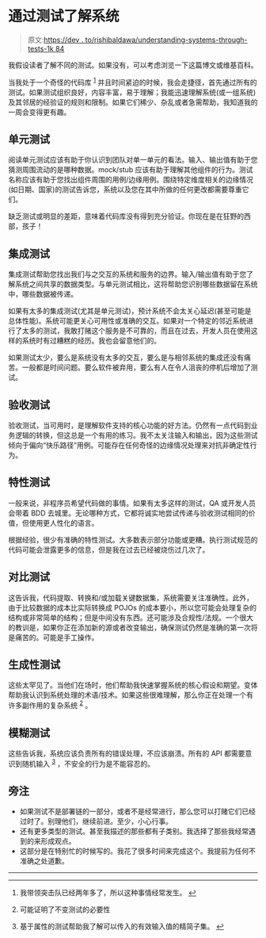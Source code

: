 # 通过测试了解系统

> 原文:[https://dev . to/rishibaldawa/understanding-systems-through-tests-1k 84](https://dev.to/rishibaldawa/understanding-systems-through-tests-1k84)

我假设读者了解不同的测试。如果没有，可以考虑浏览一下这篇博文或维基百科。

当我处于一个奇怪的代码库 <sup id="fnref1">[1](#fn1)</sup> 并且时间紧迫的时候，我会走捷径，首先通过所有的测试。如果测试组织良好，内容丰富，易于理解；我能迅速理解系统(或一组系统)及其邻居的经验证的规则和限制。如果它们稀少、杂乱或者急需帮助，我知道我的一周会变得更有趣。

## [](#unit-tests)单元测试

阅读单元测试应该有助于你认识到团队对单一单元的看法。输入、输出值有助于您猜测周围流动的是哪种数据。mock/stub 应该有助于理解其他组件的行为。测试名称应该有助于您找出组件周围的用例/边缘用例。围绕特定维度相关的边缘情况(如日期、国家)的测试告诉您，系统以及您在其中所做的任何更改都需要尊重它们。

缺乏测试或明显的差距，意味着代码库没有得到充分验证。你现在是在狂野的西部，孩子！

## [](#integration-tests)集成测试

集成测试帮助您找出我们与之交互的系统和服务的边界。输入/输出值有助于您了解系统之间共享的数据类型。与单元测试相比，这将帮助您识别哪些数据留在系统中，哪些数据被传递。

如果有太多的集成测试(尤其是单元测试)，预计系统不会太关心延迟(甚至可能是总体性能)。系统可能更关心可用性或准确的交互。如果对一个特定的邻近系统进行了太多的测试，我敢打赌这个服务是不可靠的，而且在过去，开发人员在使用这样的系统时有过糟糕的经历。我也会留意他们的。

如果测试太少，要么是系统没有太多的交互，要么是与相邻系统的集成还没有痛苦。一般都是时间问题。要么软件被弃用，要么有人在令人沮丧的停机后增加了测试。

## [](#acceptance-tests)验收测试

验收测试，当可用时，是理解软件支持的核心功能的好方法。仍然有一点代码到业务逻辑的转换，但这总是一个有用的练习。我不太关注输入和输出，因为这些测试倾向于偏向“快乐路径”用例。可能存在任何奇怪的边缘情况处理来对抗非确定性行为。

## [](#feature-tests)特性测试

一般来说，非程序员希望代码做的事情。如果有太多这样的测试，QA 或开发人员会带着 BDD 去城里。无论哪种方式，它都将诚实地尝试传递与验收测试相同的价值，但使用更人性化的语言。

根据经验，很少有准确的特性测试。大多数表示部分功能或更糟。执行测试规范的代码可能会泄露更多的信息，但是我在过去已经被烧伤过几次了。

## [](#comparison-tests)对比测试

这告诉我，代码提取、转换和/或加载关键数据集，系统需要关注准确性。此外，由于比较数据的成本比实际转换成 POJOs 的成本要小，所以您可能会处理复杂的结构或非常简单的结构；但是中间没有东西。还可能涉及合规性/法规。一个很大的教训是，如果你正在添加新的源或者改变输出，确保测试仍然是准确的第一次将是痛苦的。可能是手工操作。

## [](#generative-tests)生成性测试

这些太罕见了。当他们在场时，他们帮助我快速掌握系统的核心假设和期望。变体帮助我认识到系统处理的术语/技术。如果这些很难理解，那么你正在处理一个有许多副作用的复杂系统 <sup id="fnref2">[2](#fn2)</sup> 。

## [](#fuzz-tests)模糊测试

这些告诉我，系统应该负责所有的错误处理，不应该崩溃。所有的 API 都需要意识到随机输入 <sup id="fnref3">[3](#fn3)</sup> ，不安全的行为是不能容忍的。

## [](#side-notes)旁注

*   如果测试不是部署链的一部分，或者不是经常进行，那么您可以打赌它们已经过时了。别理他们，继续前进。至少，小心行事。
*   还有更多类型的测试。甚至我描述的那些都有子类别。我选择了那些我经常遇到的来形成观点。
*   这部分是在特别忙的时候写的。我花了很多时间来完成这个。我提前为任何不准确之处道歉。

* * *

* * *

1.  我带领突击队已经两年多了，所以这种事情经常发生。 [↩](#fnref1)

2.  可能证明了不变测试的必要性

3.  基于属性的测试帮助我了解可以传入的有效输入值的精简子集。 [↩](#fnref3)